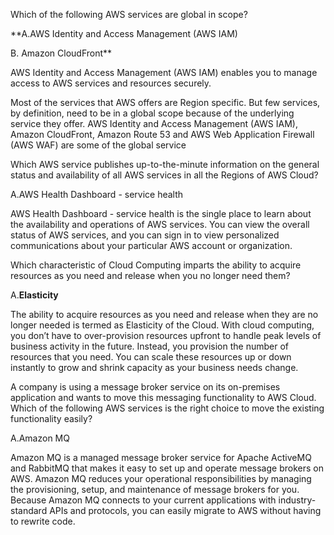 Which of the following AWS services are global in scope?

**A.AWS Identity and Access Management (AWS IAM)

B. Amazon CloudFront**

AWS Identity and Access Management (AWS IAM) enables you to manage access to AWS services and resources securely.

Most of the services that AWS offers are Region specific. But few services, by definition, need to be in a global scope because of the underlying service they offer. AWS Identity and Access Management (AWS IAM), Amazon CloudFront, Amazon Route 53 and AWS Web Application Firewall (AWS WAF) are some of the global service

Which AWS service publishes up-to-the-minute information on the general status and availability of all AWS services in all the Regions of AWS Cloud?

A.AWS Health Dashboard - service health

AWS Health Dashboard - service health is the single place to learn about the availability and operations of AWS services. You can view the overall status of AWS services, and you can sign in to view personalized communications about your particular AWS account or organization.

Which characteristic of Cloud Computing imparts the ability to acquire resources as you need and release when you no longer need them?

A.**Elasticity**

The ability to acquire resources as you need and release when they are no longer needed is termed as Elasticity of the Cloud. With cloud computing, you don’t have to over-provision resources upfront to handle peak levels of business activity in the future. Instead, you provision the number of resources that you need. You can scale these resources up or down instantly to grow and shrink capacity as your business needs change.


A company is using a message broker service on its on-premises application and wants to move this messaging functionality to AWS Cloud. Which of the following AWS services is the right choice to move the existing functionality easily?

A.Amazon MQ

Amazon MQ is a managed message broker service for Apache ActiveMQ and RabbitMQ that makes it easy to set up and operate message brokers on AWS. Amazon MQ reduces your operational responsibilities by managing the provisioning, setup, and maintenance of message brokers for you. Because Amazon MQ connects to your current applications with industry-standard APIs and protocols, you can easily migrate to AWS without having to rewrite code.
